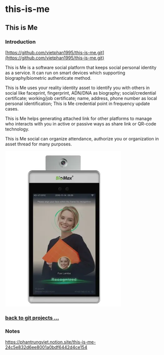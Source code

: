 # this-is-me

## This is Me

### Introduction

[https://github.com/vietphan1995/this-is-me.git](https://github.com/vietphan1995/this-is-me.git)

This is Me is a software social platform that keeps social personal identity as a service. It can run on smart devices which supporting biography/biometric authenticate method.

This is Me uses your reality identity asset to identify you with others in social like faceprint, fingerprint, ADN/DNA as biography; social/credential certificate; working/job certificate; name, address, phone number as local personal identification; This is Me credential point in frequency update cases.

This is Me helps generating attached link for other platforms to manage who interacts with you in active or passive ways as share link or QR-code technology.

This is Me social can organize attendance, authorize you or organization in asset thread for many purposes.

![image.png](image.png)

### [back to git projects …](https://github.com/vietphan1995/projects)

### Notes
https://phantrungviet.notion.site/this-is-me-24c5e832d6ee8001a0bdf6442d4ce154